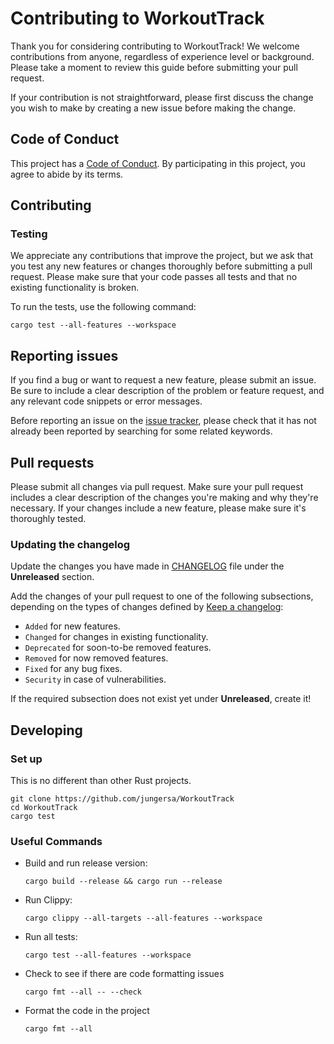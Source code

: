 # Contributing to WorkoutTrack

Thank you for considering contributing to WorkoutTrack! We welcome contributions from anyone, regardless of experience level or background. Please take a moment to review this guide before submitting your pull request.

If your contribution is not straightforward, please first discuss the change you
wish to make by creating a new issue before making the change.

## Code of Conduct

This project has a [Code of Conduct](https://github.com/jungersa/WorkoutTrack/blob/master/CODE_OF_CONDUCT.md). By participating in this project, you agree to abide by its terms.

## Contributing

### Testing
We appreciate any contributions that improve the project, but we ask that you test any new features or changes thoroughly before submitting a pull request. Please make sure that your code passes all tests and that no existing functionality is broken.

To run the tests, use the following command:
```shell
cargo test --all-features --workspace
```
## Reporting issues

If you find a bug or want to request a new feature, please submit an issue. Be sure to include a clear description of the problem or feature request, and any relevant code snippets or error messages.


Before reporting an issue on the
[issue tracker](https://github.com/jungersa/WorkoutTrack/issues),
please check that it has not already been reported by searching for some related
keywords.

## Pull requests

Please submit all changes via pull request. Make sure your pull request includes a clear description of the changes you're making and why they're necessary. If your changes include a new feature, please make sure it's thoroughly tested.

### Updating the changelog

Update the changes you have made in
[CHANGELOG](https://github.com/jungersa/WorkoutTrack/blob/main/CHANGELOG.md)
file under the **Unreleased** section.

Add the changes of your pull request to one of the following subsections,
depending on the types of changes defined by
[Keep a changelog](https://keepachangelog.com/en/1.0.0/):

- `Added` for new features.
- `Changed` for changes in existing functionality.
- `Deprecated` for soon-to-be removed features.
- `Removed` for now removed features.
- `Fixed` for any bug fixes.
- `Security` in case of vulnerabilities.

If the required subsection does not exist yet under **Unreleased**, create it!

## Developing

### Set up

This is no different than other Rust projects.

```shell
git clone https://github.com/jungersa/WorkoutTrack
cd WorkoutTrack
cargo test
```

### Useful Commands

- Build and run release version:

  ```shell
  cargo build --release && cargo run --release
  ```

- Run Clippy:

  ```shell
  cargo clippy --all-targets --all-features --workspace
  ```

- Run all tests:

  ```shell
  cargo test --all-features --workspace
  ```

- Check to see if there are code formatting issues

  ```shell
  cargo fmt --all -- --check
  ```

- Format the code in the project

  ```shell
  cargo fmt --all
  ```
